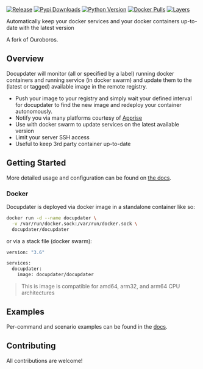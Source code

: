 [![Release](https://img.shields.io/github/release/docupdater/docupdater.svg?style=flat-square)](https://hub.docker.com/r/docupdater/docupdater/)
[![Pypi Downloads](https://img.shields.io/pypi/dm/docupdater-cli.svg?style=flat-square)](https://pypi.org/project/docupdater-cli/)
[![Python Version](https://img.shields.io/pypi/pyversions/docupdater-cli.svg?style=flat-square)](https://pypi.org/project/pyupdater-cli/)
[![Docker Pulls](https://img.shields.io/docker/pulls/docupdater/docupdater.svg?style=flat-square)](https://hub.docker.com/r/docupdater/docupdater/)
[![Layers](https://images.microbadger.com/badges/image/docupdater/docupdater.svg)](https://microbadger.com/images/docupdater/docupdater)  

Automatically keep your docker services and your docker containers up-to-date with the latest version

A fork of Ouroboros.

## Overview

Docupdater will monitor (all or specified by a label) running docker containers and running service (in docker swarm) and update them to the (latest or tagged) available image in the remote registry.

- Push your image to your registry and simply wait your defined interval for docupdater to find the new image and redeploy your container autonomously.
- Notify you via many platforms courtesy of [Apprise](https://github.com/caronc/apprise) 
- Use with docker swarm to update services on the latest available version
- Limit your server SSH access
- Useful to keep 3rd party container up-to-date

## Getting Started

More detailed usage and configuration can be found on [the docs](https://github.com/docupdater/docupdater/blob/master/docs/Home.md).

### Docker

Docupdater is deployed via docker image in a standalone container like so:

```bash
docker run -d --name docupdater \
  -v /var/run/docker.sock:/var/run/docker.sock \
  docupdater/docupdater
```

or via a stack file (docker swarm):

```bash
version: "3.6"

services:
  docupdater:
    image: docupdater/docupdater
```

> This is image is compatible for amd64, arm32, and arm64 CPU architectures

## Examples
Per-command and scenario examples can be found in the [docs](https://github.com/docupdater/docupdater/blob/master/docs/Home.md).

## Contributing

All contributions are welcome!
